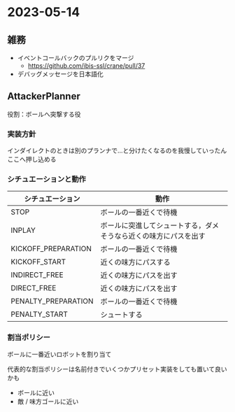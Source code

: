 # 2023-05-14

## 雑務

- イベントコールバックのプルリクをマージ
  - <https://github.com/ibis-ssl/crane/pull/37>
- デバッグメッセージを日本語化

## AttackerPlanner

役割：ボールへ突撃する役

### 実装方針

インダイレクトのときは別のプランナで...と分けたくなるのを我慢していったんここへ押し込める

### シチュエーションと動作

| シチュエーション    | 動作                                                             |
| ------------------- | ---------------------------------------------------------------- |
| STOP                | ボールの一番近くで待機                                           |
| INPLAY              | ボールに突進してシュートする，ダメそうなら近くの味方にパスを出す |
| KICKOFF_PREPARATION | ボールの一番近くで待機                                           |
| KICKOFF_START       | 近くの味方にパスする                                             |
| INDIRECT_FREE       | 近くの味方にパスを出す                                           |
| DIRECT_FREE         | 近くの味方にパスを出す                                           |
| PENALTY_PREPARATION | ボールの一番近くで待機                                           |
| PENALTY_START       | シュートする                                                     |

### 割当ポリシー

ボールに一番近いロボットを割り当て

代表的な割当ポリシーは名前付きでいくつかプリセット実装をしても置いて良いかも

- ボールに近い
- 敵 / 味方ゴールに近い
